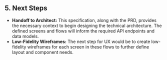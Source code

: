 ## **5. Next Steps**

* **Handoff to Architect:** This specification, along with the PRD, provides the necessary context to begin designing the technical architecture. The defined screens and flows will inform the required API endpoints and data models.  
* **Low-Fidelity Wireframes:** The next step for UX would be to create low-fidelity wireframes for each screen in these flows to further define layout and component needs.